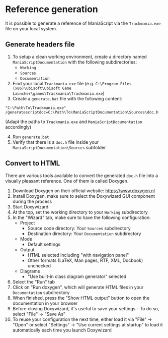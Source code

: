 # Reference generation
It is possible to generate a reference of ManiaScript via the `Trackmania.exe` file on your local system.

## Generate headers file
1. To setup a clean working environment, create a directory named `ManiaScriptDocumentation` with the following subdirectories:
    - `Working`
    - `Sources`
    - `Documentation`
2. Find your local `Trackmania.exe` file (e.g. `C:\Program Files (x86)\Ubisoft\Ubisoft Game Launcher\games\Trackmania\Trackmania.exe`)
3. Create a `generate.bat` file with the following content:

```
"C:\Path\To\Trackmania.exe" /generatescriptdoc=C:\Path\To\ManiaScriptDocumentation\Sources\doc.h
```

(Adapt the paths to `Trackmania.exe` and `ManiaScriptDocumentation` accordingly)

4. Run `generate.bat`
5. Verify that there is a `doc.h` file inside your `ManiaScriptDocumentation\Sources` subfolder

## Convert to HTML
There are various tools available to convert the generated `doc.h` file into a visually pleasant reference. One of them is called Doxygen.
1. Download Doxygen on their official website: https://www.doxygen.nl
2. Install Doxygen, make sure to select the Doxywizard GUI component during the process
3. Start Doxywizard
4. At the top, set the working directory to your `Working` subdirectory
5. In the "Wizard" tab, make sure to have the following configuration:
     - Project
         - Source code directory: Your `Sources` subdirectory
         - Destination directory: Your `Documentation` subdirectory
     - Mode
         - Default settings
     - Output
         - HTML selected including "with navigation panel"
         - Other formats (LaTeX, Man pages, RTF, XML, Docbook) unchecked
     - Diagrams
         - "Use built-in class diagram generator" selected
6. Select the "Run" tab
7. Click on "Run doxygen", which will generate HTML files in your `Documentation` subdirectory
8. When finished, press the "Show HTML output" button to open the documentation in your browser
9. Before closing Doxywizard, it's useful to save your settings - To do so, select "File" -> "Save As"
10. To reuse your configuration the next time, either load it via "File" -> "Open" or select "Settings" -> "Use current settings at startup" to load it automatically each time you launch Doxywizard
